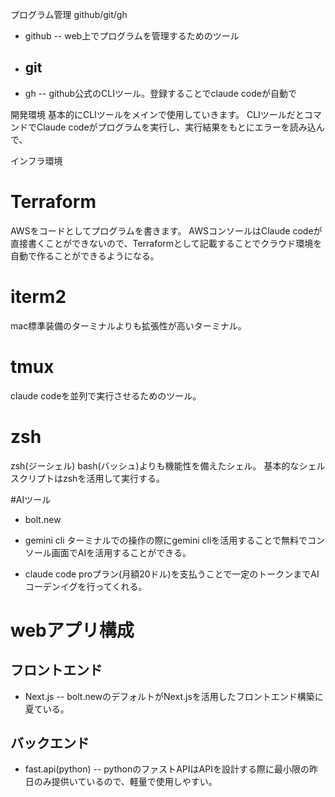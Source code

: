 
プログラム管理
github/git/gh
- github
    -- web上でプログラムを管理するためのツール
- git
    -- 
- gh
    -- github公式のCLIツール。登録することでclaude codeが自動で


開発環境
基本的にCLIツールをメインで使用していきます。
CLIツールだとコマンドでClaude codeがプログラムを実行し、実行結果をもとにエラーを読み込んで、





インフラ環境
# Terraform
AWSをコードとしてプログラムを書きます。
AWSコンソールはClaude codeが直接書くことができないので、Terraformとして記載することでクラウド環境を自動で作ることができるようになる。


# iterm2
mac標準装備のターミナルよりも拡張性が高いターミナル。

# tmux
claude codeを並列で実行させるためのツール。

# zsh
zsh(ジーシェル)
bash(バッシュ)よりも機能性を備えたシェル。
基本的なシェルスクリプトはzshを活用して実行する。


#AIツール
- bolt.new

- gemini cli
ターミナルでの操作の際にgemini cliを活用することで無料でコンソール画面でAIを活用することができる。


- claude code 
proプラン(月額20ドル)を支払うことで一定のトークンまでAIコーデンイグを行ってくれる。

# webアプリ構成
## フロントエンド
- Next.js
    -- bolt.newのデフォルトがNext.jsを活用したフロントエンド構築に夏ている。

## バックエンド
- fast.api(python)
    -- pythonのファストAPIはAPIを設計する際に最小限の昨日のみ提供いているので、軽量で使用しやすい。


